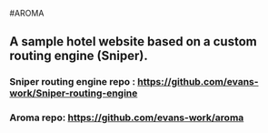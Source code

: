 #AROMA
## A sample hotel website based on a custom routing engine (Sniper).

### Sniper routing engine repo : https://github.com/evans-work/Sniper-routing-engine
### Aroma repo: https://github.com/evans-work/aroma

